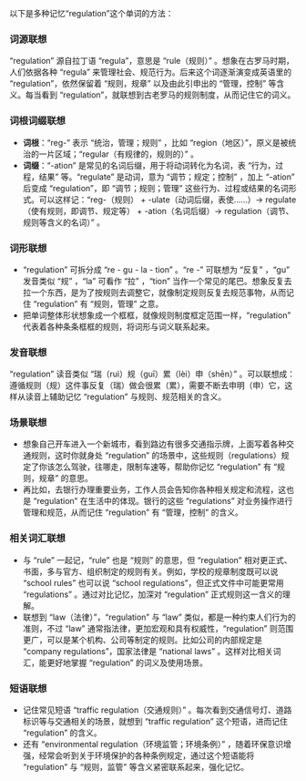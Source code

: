 以下是多种记忆“regulation”这个单词的方法：

### 词源联想
“regulation” 源自拉丁语 “regula”，意思是 “rule（规则）” 。想象在古罗马时期，人们依据各种 “regula” 来管理社会、规范行为。后来这个词逐渐演变成英语里的 “regulation”，依然保留着 “规则，规章” 以及由此引申出的 “管理，控制” 等含义。每当看到 “regulation”，就联想到古老罗马的规则制度，从而记住它的词义。

### 词根词缀联想
 - **词根**：“reg-” 表示 “统治，管理；规则” ，比如 “region（地区）”，原义是被统治的一片区域；“regular（有规律的，规则的）” 。
 - **词缀**：“-ation” 是常见的名词后缀，用于将动词转化为名词，表 “行为，过程，结果” 等。“regulate” 是动词，意为 “调节；规定；控制” ，加上 “-ation” 后变成 “regulation”，即 “调节；规则；管理” 这些行为、过程或结果的名词形式。可以这样记：“reg-（规则） + -ulate（动词后缀，表使……）→ regulate（使有规则，即调节、规定等） + -ation（名词后缀）→ regulation（调节、规则等含义的名词）” 。

### 词形联想
 - “regulation” 可拆分成 “re - gu - la - tion” 。“re -” 可联想为 “反复” ，“gu” 发音类似 “规” ，“la” 可看作 “拉” ，“tion” 当作一个常见的尾巴。想象反复去拉一个东西，是为了按规则去调整它，就像制定规则反复去规范事物，从而记住 “regulation” 有 “规则，管理” 之意。
 - 把单词整体形状想象成一个框框，就像规则制度框定范围一样，“regulation” 代表着各种条条框框的规则，将词形与词义联系起来。

### 发音联想
“regulation” 读音类似 “瑞（ruì）规（guī）累（lèi）申（shēn）” 。可以联想成：遵循规则（规）这件事反复（瑞）做会很累（累），需要不断去申明（申）它，这样从读音上辅助记忆 “regulation” 与规则、规范相关的含义。

### 场景联想
 - 想象自己开车进入一个新城市，看到路边有很多交通指示牌，上面写着各种交通规则，这时你就身处 “regulation” 的场景中，这些规则（regulations）规定了你该怎么驾驶，往哪走，限制车速等，帮助你记忆 “regulation” 有 “规则，规章” 的意思。
 - 再比如，去银行办理重要业务，工作人员会告知你各种相关规定和流程，这也是 “regulation” 在生活中的体现。银行的这些 “regulations” 对业务操作进行管理和规范，从而记住 “regulation” 有 “管理，控制” 的含义。

### 相关词汇联想
 - 与 “rule” 一起记，“rule” 也是 “规则” 的意思，但 “regulation” 相对更正式、书面，多与官方、组织制定的规则有关。例如，学校的规章制度既可以说 “school rules” 也可以说 “school regulations”，但正式文件中可能更常用 “regulations” 。通过对比记忆，加深对 “regulation” 正式规则这一含义的理解。
 - 联想到 “law（法律）”，“regulation” 与 “law” 类似，都是一种约束人们行为的准则，不过 “law” 通常指法律，更加宏观和具有权威性，“regulation” 则范围更广，可以是某个机构、公司等制定的规则。比如公司的内部规定是 “company regulations”，国家法律是 “national laws” 。这样对比相关词汇，能更好地掌握 “regulation” 的词义及使用场景。

### 短语联想
 - 记住常见短语 “traffic regulation（交通规则）” 。每次看到交通信号灯、道路标识等与交通相关的场景，就想到 “traffic regulation” 这个短语，进而记住 “regulation” 的含义。
 - 还有 “environmental regulation（环境监管；环境条例）” ，随着环保意识增强，经常会听到关于环境保护的各种条例规定，通过这个短语能将 “regulation” 与 “规则，监管” 等含义紧密联系起来，强化记忆。 